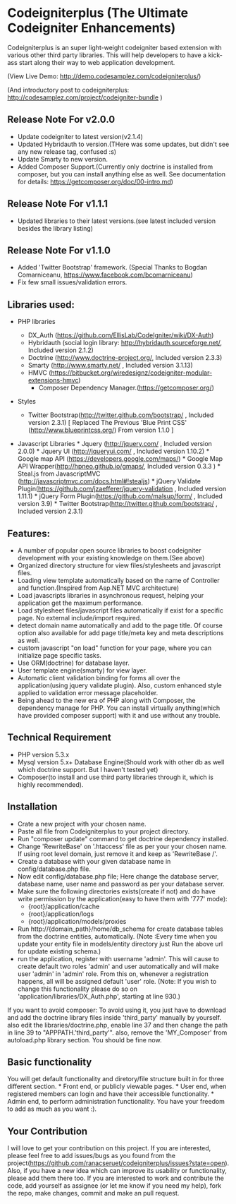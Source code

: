 Codeigniterplus (The Ultimate Codeigniter Enhancements)
=====================================

Codeigniterplus is an super light-weight codeigniter based extension with various other third party libraries. This will help developers
to have a kick-ass start along their way to web application development.

(View Live Demo: http://demo.codesamplez.com/codeigniterplus/)

(And introductory post to codeigniterplus: http://codesamplez.com/project/codeigniter-bundle )

Release Note For v2.0.0
----------------------
- Update codeigniter to latest version(v2.1.4)
- Updated Hybridauth to version.(THere was some updates, but didn't see any new release tag, confused :s)
- Update Smarty to new version.
- Added Composer Support.(Currently only doctrine is installed from composer, but you can install anything else as well. 
See documentation for details: https://getcomposer.org/doc/00-intro.md) 

Release Note For v1.1.1
----------------------
- Updated libraries to their latest versions.(see latest included version besides the library listing)

Release Note For v1.1.0
----------------------
- Added 'Twitter Bootstrap' framework. (Special Thanks to Bogdan Comarniceanu, https://www.facebook.com/bcomarniceanu)
- Fix few small issues/validation errors.
	
Libraries used:
------------------
- PHP libraries
	* DX_Auth (https://github.com/EllisLab/CodeIgniter/wiki/DX-Auth)
	* Hybridauth (social login library: http://hybridauth.sourceforge.net/, Included version 2.1.2)
	* Doctrine (http://www.doctrine-project.org/, Included version 2.3.3)
	* Smarty (http://www.smarty.net/ , Included version 3.1.13)
	* HMVC (https://bitbucket.org/wiredesignz/codeigniter-modular-extensions-hmvc) 
        * Composer Dependency Manager.(https://getcomposer.org/)

- Styles
	* Twitter Bootstrap(http://twitter.github.com/bootstrap/ , Included version 2.3.1) [ Replaced The Previous 'Blue Print CSS' (http://www.blueprintcss.org/) From version 1.1.0 ]

- Javascript Libraries
       * Jquery (http://jquery.com/ , Included version 2.0.0)
       * Jquery UI (http://jqueryui.com/ , Included version 1.10.2)
       * Google map API (https://developers.google.com/maps/)
       * Google Map API Wrapper(http://hpneo.github.io/gmaps/, Included version 0.3.3 )
       * Steal.js from JavascriptMVC (http://javascriptmvc.com/docs.html#!stealjs)
       * jQuery Validate Plugin(https://github.com/jzaefferer/jquery-validation , Included version 1.11.1)
       * jQuery Form Plugin(https://github.com/malsup/form/ , Included version 3.9)
       * Twitter Bootstrap(http://twitter.github.com/bootstrap/ , Included version 2.3.1)

Features:
----------
- A number of popular open source libraries to boost codeigniter development with your existing knowledge on them.(See above)
- Organized directory structure for view files/stylesheets and javascript files.
- Loading view template automatically based on the name of Controller and function.(Inspired from Asp.NET MVC architecture)
- Load javascripts libraries in asynchronous request, helping your application get the maximum performance.
- Load stylesheet files/javascript files automatically if exist for a specific page. No external include/import required.
- detect domain name automatically and add to the page title. Of course option also available for add page title/meta key and 
meta descriptions as well.
- custom javascript "on load" function for your page, where you can initialize page specific tasks.
- Use ORM(doctrine) for database layer.
- User template engine(smarty) for view layer.
- Automatic client validation binding for forms all over the application(using jquery validate plugin). Also, custom enhanced style 
  applied to validation error message placeholder.
- Being ahead to the new era of PHP along with Composer, the dependency manage for PHP. You can install virtually anything(which have provided 
composer support) with it and use without any trouble.

Technical Requirement
---------------------
- PHP version 5.3.x
- Mysql version 5.x+ Database Engine(Should work with other db as well which doctrine support. But I haven't tested yet)
- Composer(to install and use third party libraries through it, which is highly recommended).

Installation
----------
- Crate a new project with your chosen name. 
- Paste all file from Codeigniterplus to your project directory.
- Run "composer update" command to get doctrine dependency installed.
- Change 'RewriteBase' on '.htaccess' file as per your your chosen name. If using root level domain, just remove it and keep as 'RewriteBase /'. 
- Create a database with your given database name in config/database.php file.
- Now edit config/database.php file; Here change the database server, database name, user name and password as per your database server.
- Make sure the following directories exists(create if not) and do have write permission by the application(easy to have them with '777' mode):
    * {root}/application/cache
    * {root}/application/logs
    * {root}/application/models/proxies
- Run http://{domain_path}/home/db_schema for create database tables from the doctrine entities, automatically.
  (Note :Every time when you update your entity file in models/entity directory just Run the above url for update existing schema.)
- run the application, register with username 'admin'. This will cause to create default two roles 'admin' and user automatically and will 
  make user 'admin' in 'admin' role. From this on, whenever a registration happens, all will be assigned default 'user' role.
  (Note: If you wish to change this functionality please do so on 'application/libraries/DX_Auth.php', starting at line 930.)

If you want to avoid composer:
To avoid using it, you just have to download and add the doctrine library files inside 'third_party' manually by yourself. also edit the
libraries/doctrine.php, enable line 37 and then change the path in line 39 to "APPPATH.'third_party'". also, remove the 'MY_Composer' 
from autoload.php library section. You should be fine now.


Basic functionality
-------------------

You will get default functionality and diretory/file structure built in for three different section.
        * Front end, or publicly viewable pages.
        * User end, when registered members can login and have their accessible functionality.
        * Admin end, to perform administration functionality. You have your freedom to add as much as you want :).

Your Contribution
-------------------

I will love to get your contribution on this project. If you are interested, please feel free to add issues/bugs as you found from the 
project(https://github.com/ranacseruet/codeigniterplus/issues?state=open). Also, if you have a new idea which can improve its usability
or functionality, please add them there too. If you are interested to work and contribute the code, add yourself as assignee
(or let me know if you need my help), fork the repo, make changes, commit and make an pull request.

